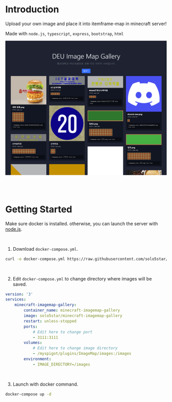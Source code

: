 # Introduction

Upload your own image and place it into itemframe-map in minecraft server!

Made with `node.js`, `typescript`, `express`, `bootstrap`, `html`

![main.png](./screenshots/main.png)

<br><br>

# Getting Started

Make sure docker is installed. otherwise, you can launch the server with [node.js](https://nodejs.org).

<br>

1. Download `docker-compose.yml`.

```sh
curl -o docker-compose.yml https://raw.githubusercontent.com/solo5star/minecraft-imagemap-gallery/main/docker-compose.yml
```

<br>

2. Edit `docker-compose.yml` to change directory where images will be saved.

```yml
version: '3'
services:
    minecraft-imagemap-gallery:
        container_name: minecraft-imagemap-gallery
        image: solo5star/minecraft-imagemap-gallery
        restart: unless-stopped
        ports:
            # Edit here to change port
            - 3111:3111
        volumes:
            # Edit here to change image directory
            - /myspigot/plugins/ImageMap/images:/images
        environment:
            - IMAGE_DIRECTORY=/images
```

<br>

3. Launch with docker command.

```sh
docker-compose up -d
```
